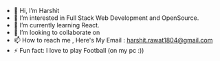 - 👋 Hi, I’m Harshit
- 👀 I’m interested in Full Stack Web Development and OpenSource.
- 🌱 I’m currently learning  React.
- 💞️ I’m looking to collaborate on 
- 📫 How to reach me , Here's My Email : harshit.rawat1804@gmail.com
- ⚡ Fun fact: I love to play Football (on my pc :))

<!---
itsharshitrwt/itsharshitrwt is a ✨ special ✨ repository because its `README.md` (this file) appears on your GitHub profile.
You can click the Preview link to take a look at your changes.
--->
